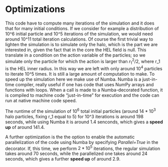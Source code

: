 # Optimizations
This code have to compute many iterations of the simulation and it does that for many initial conditions. If we consider for example a distribution of 10^6 initial particle and 10^5 iterations of the simulation, we would need around 10^11 total iteration calculations. Of course the first trivial way to lighten the simulation is to simulate only the halo, which is the part we are interested in, given the fact that in the core the HEL field is null. This translate in a condition on the action variable of the particles; so we simulate only the particle for which the action is larger than $r_1^2/2$, where r_1 is the HEL inner radius.
In this way we are left with only around $10^4$ particles to iterate 10^5 times. It is still a large amount of computation to make.
To speed up the simulation here we make use of Numba. Numba is a just-in-time compiler, really useful if one has code that uses NumPy arrays and functions with loops. When a call is made to a Numba-decorated function, it is compiled to machine code “just-in-time” for execution and the code can run at native machine code speed. 

The runtime of the simulation of $10^6$ total initial particles (around $14*10^3$ halo particles, fixing r_1 equal to 5) for 10^3 iterations is around 198 seconds, while using Numba it is around 1.4 senconds, which gives a **speed up** of around 141.4.

A further optimization is the the option to enable the automatic parallelization of the code using Numba by specifying *Parallel=True* in the decorator. If, this time, we perform $2*10^5$ iterations, the regular simulation takes around 70 seconds, while the parallelized one takes around 24 seconds, which gives a further **speed up** of around 2.9.


